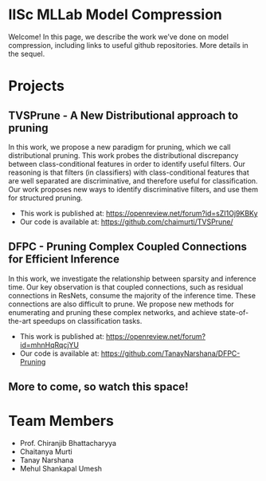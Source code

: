 # IISc MLLab Model Compression

Welcome! In this page, we describe the work we’ve done on model compression, including links to useful github repositories. More details in the sequel.

# Projects

## TVSPrune - A New Distributional approach to pruning

In this work, we propose a new paradigm for pruning, which we call distributional pruning. This work probes the distributional discrepancy between class-conditional features in order to identify useful filters. Our reasoning is that filters (in classifiers) with class-conditional features that are well separated are discriminative, and therefore useful for classification. Our work proposes new ways to identify discriminative filters, and use them for structured pruning.


* This work is published at: https://openreview.net/forum?id=sZI1Oj9KBKy
* Our code is available at: https://github.com/chaimurti/TVSPrune/

## DFPC - Pruning Complex Coupled Connections for Efficient Inference

In this work, we investigate the relationship between sparsity and inference time. Our key observation is that coupled connections, such as residual connections in ResNets, consume the majority of the inference time. These connections are also difficult to prune. We propose new methods for enumerating and pruning these complex networks, and achieve state-of-the-art speedups on classification tasks.

* This work is published at: https://openreview.net/forum?id=mhnHqRqcjYU
* Our code is available at: https://github.com/TanayNarshana/DFPC-Pruning


## More to come, so watch this space!

# Team Members
* Prof. Chiranjib Bhattacharyya
* Chaitanya Murti
* Tanay Narshana
* Mehul Shankapal Umesh
